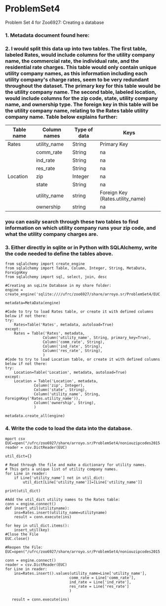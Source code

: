 # ProblemSet4
Problem Set 4 for Zoo6927: Creating a database


### 1. Metadata document found here: 

### 2. I would split this data up into two tables. The first table, labeled Rates, would include columns for the utility company name, the commercial rate, the individual rate, and the residential rate charges. This table would only contain unique utility company names, as this information including each utility company's charge rates, seem to be very redundant throughout the dataset. The primary key for this table would be the utility company name. The second table, labeled location, would include columns for the zip code, state, utility company name, and ownership type. The foreign key in this table will be the utility company name, relating to the Rates table utility company name. Table below explains further: 
| Table name | Column names | Type of data | Keys | 
| --- | --- | --- | --- |
| Rates | utility_name | String | Primary Key | 
| | comm_rate | String | na |
| | ind_rate | String | na |
| | res_rate | String | na | 
| Location | zip | Integer | na |
| | state | String | na | 
| | utility_name | string | Foreign Key (Rates.utility_name) | 
| | ownership | string | na | 
 ### you can easily search through these two tables to find information on which utility company runs your zip code, and what the utility company charges are.  
 
 ### 3. Either directly in sqlite or in Python with SQLAlchemy, write the code needed to define the tables above.
```
from sqlalchemy import create_engine
from sqlalchemy import Table, Column, Integer, String, MetaData, ForeignKey
from sqlalchemy import sql, select, join, desc

#Creating an sqLite Database in my share folder:
engine = create_engine('sqlite:////ufrc/zoo6927/share/arroyo.sr/ProblemSet4/EUC.sqlite')

metadata=MetaData(engine)

#Code to try to load Rates table, or create it with defined columns below if not there:
try:
    Rates=Table('Rates', metadata, autoload=True)
except:
    Rates = Table('Rates', metadata,
                 Column('utility_name', String, primary_key=True),
                 Column('comm_rate', String),
                 Column('ind_rate', String),
                 Column('res_rate', String),
                 )
#Code to try to load Location table, or create it with defined columns below if not there:    
try:
    Location=Table('Location', metadata, autoload=True)
except:
    Location = Table('Location', metadata,
             Column('zip', Integer),
             Column('state', String),
             Column('utility_name', String, ForeignKey('Rates.utility_name')),
             Column('ownership', String),
             )    

metadata.create_all(engine)
```

### 4. Write the code to load the data into the database. 

```
mport csv
EUC=open("/ufrc/zoo6927/share/arroyo.sr/ProblemSet4/noniouzipcodes2015.csv")
reader = csv.DictReader(EUC)

util_dict={}

# Read through the file and make a dictionary for utility names.
# This gets a unique list of utility company names.
for Line in reader:
    if Line['utility_name'] not in util_dict:
        util_dict[Line['utility_name']]=[Line['utility_name']]

print(util_dict)

#Add the util_dict utility names to the Rates table:
conn = engine.connect()
def insert_util(utilityname):
    ins=Rates.insert(utility_name=utilityname)
    result = conn.execute(ins)

for key in util_dict.items():
    insert_util(key)
#Close the File
EUC.close()

#Reopen the File:
EUC=open("/ufrc/zoo6927/share/arroyo.sr/ProblemSet4/noniouzipcodes2015.csv")

conn = engine.connect()
reader = csv.DictReader(EUC)
for Line in reader:
    ins=Rates.insert().values(utility_name=Line['utility_name'],
                             comm_rate = Line['comm_rate'],
                             ind_rate = Line['ind_rate'],
                             res_rate = Line['res_rate']
                             )
    
   result = conn.execute(ins)
```
